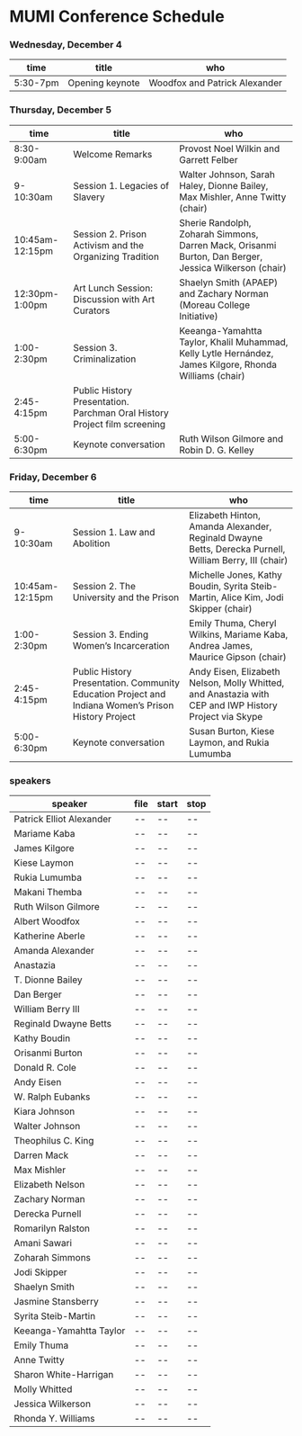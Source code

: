 # MUMI Conference Schedule

### Wednesday, December 4

time|title|who
---|---|---
5:30-7pm|Opening keynote|Woodfox and Patrick Alexander

### Thursday, December 5

time|title|who
---|---|---
8:30-9:00am | Welcome Remarks | Provost Noel Wilkin and Garrett Felber
9-10:30am | Session 1. Legacies of Slavery | Walter Johnson, Sarah Haley, Dionne Bailey, Max Mishler, Anne Twitty (chair)
10:45am-12:15pm | Session 2. Prison Activism and the Organizing Tradition | Sherie Randolph, Zoharah Simmons, Darren Mack, Orisanmi Burton, Dan Berger, Jessica Wilkerson (chair)
12:30pm-1:00pm | Art Lunch Session: Discussion with Art Curators | Shaelyn Smith (APAEP) and Zachary Norman (Moreau College Initiative)
1:00-2:30pm | Session 3. Criminalization | Keeanga-Yamahtta Taylor, Khalil Muhammad, Kelly Lytle Hernández, James Kilgore, Rhonda Williams (chair)
2:45-4:15pm | Public History Presentation. Parchman Oral History Project film screening |
5:00-6:30pm | Keynote conversation | Ruth Wilson Gilmore and Robin D. G. Kelley

### Friday, December 6

time|title|who
---|---|---
9-10:30am | Session 1. Law and Abolition | Elizabeth Hinton, Amanda Alexander, Reginald Dwayne Betts, Derecka Purnell, William Berry, III (chair)
10:45am-12:15pm | Session 2. The University and the Prison | Michelle Jones, Kathy Boudin, Syrita Steib-Martin, Alice Kim, Jodi Skipper (chair)
1:00-2:30pm | Session 3. Ending Women’s Incarceration | Emily Thuma, Cheryl Wilkins, Mariame Kaba, Andrea James, Maurice Gipson (chair)
2:45-4:15pm | Public History Presentation. Community Education Project and Indiana Women’s Prison History Project | Andy Eisen, Elizabeth Nelson, Molly Whitted, and Anastazia with CEP and IWP History Project via Skype
5:00-6:30pm | Keynote conversation | Susan Burton, Kiese Laymon, and Rukia Lumumba

### speakers

speaker|file|start|stop
---|---|---|---
Patrick Elliot Alexander| -- | -- | --
Mariame Kaba| -- | -- | --
James Kilgore| -- | -- | --
Kiese Laymon| -- | -- | --
Rukia Lumumba| -- | -- | --
Makani Themba| -- | -- | --
Ruth Wilson Gilmore| -- | -- | --
Albert Woodfox| -- | -- | --
Katherine Aberle| -- | -- | --
Amanda Alexander | -- | -- | --
Anastazia| -- | -- | --
T. Dionne Bailey| -- | -- | --
Dan Berger| -- | -- | --
William Berry III| -- | -- | --
Reginald Dwayne Betts| -- | -- | --
Kathy Boudin| -- | -- | --
Orisanmi Burton| -- | -- | --
Donald R. Cole| -- | -- | --
Andy Eisen| -- | -- | --
W. Ralph Eubanks| -- | -- | --
Kiara Johnson| -- | -- | --
Walter Johnson| -- | -- | --
Theophilus C. King| -- | -- | --
Darren Mack| -- | -- | --
Max Mishler| -- | -- | --
Elizabeth Nelson| -- | -- | --
Zachary Norman| -- | -- | --
Derecka Purnell| -- | -- | --
Romarilyn Ralston| -- | -- | --
Amani Sawari| -- | -- | --
Zoharah Simmons| -- | -- | --
Jodi Skipper| -- | -- | --
Shaelyn Smith| -- | -- | --
Jasmine Stansberry| -- | -- | --
Syrita Steib-Martin| -- | -- | --
Keeanga-Yamahtta Taylor| -- | -- | --
Emily Thuma| -- | -- | --
Anne Twitty| -- | -- | --
Sharon White-Harrigan| -- | -- | --
Molly Whitted| -- | -- | --
Jessica Wilkerson| -- | -- | --
Rhonda Y. Williams| -- | -- | --

